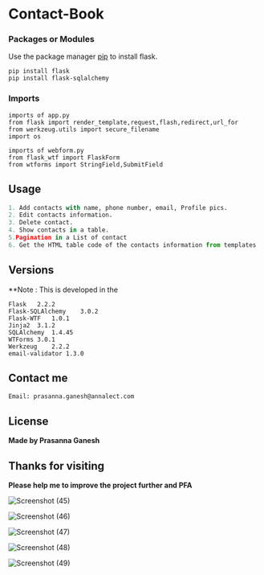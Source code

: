 # Contact-Book

### Packages or Modules
Use the package manager [pip](https://pip.pypa.io/en/stable/) to install flask.
```
pip install flask
pip install flask-sqlalchemy
```

### Imports

```
imports of app.py
from flask import render_template,request,flash,redirect,url_for
from werkzeug.utils import secure_filename
import os

imports of webform.py
from flask_wtf import FlaskForm
from wtforms import StringField,SubmitField

```

## Usage

```python
1. Add contacts with name, phone number, email, Profile pics.
2. Edit contacts information.
3. Delete contact.
4. Show contacts in a table.
5.Pagination in a List of contact
6. Get the HTML table code of the contacts information from templates
```


## Versions 
**Note : This is developed in the 
```
Flask	2.2.2
Flask-SQLAlchemy	3.0.2
Flask-WTF	1.0.1
Jinja2	3.1.2
SQLAlchemy	1.4.45
WTForms	3.0.1
Werkzeug	2.2.2
email-validator	1.3.0
```

## Contact me

```
Email: prasanna.ganesh@annalect.com
```

## License
**Made by Prasanna Ganesh**


## Thanks for visiting
**Please help me to improve the project further and PFA**


![Screenshot (45)](https://user-images.githubusercontent.com/120724118/211262481-3a987d8f-3599-4a2f-8429-e81fd798f1b9.png)

![Screenshot (46)](https://user-images.githubusercontent.com/120724118/211262557-96d2b9e9-7272-4ecc-b7a4-81146d4f0617.png)

![Screenshot (47)](https://user-images.githubusercontent.com/120724118/211262571-8a152f9a-346b-4ffe-a5da-70cce948170e.png)

![Screenshot (48)](https://user-images.githubusercontent.com/120724118/211262579-27edfd35-adbe-4b71-9298-f8c5d18c525b.png)

![Screenshot (49)](https://user-images.githubusercontent.com/120724118/211262592-bc856b40-0d50-4110-9716-ed5b2a7c7aa7.png)
